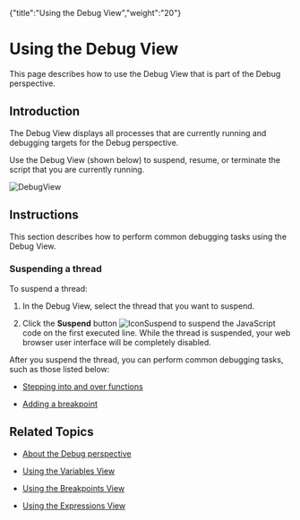 {"title":"Using the Debug View","weight":"20"} 

# Using the Debug View

This page describes how to use the Debug View that is part of the Debug perspective.

## Introduction

The Debug View displays all processes that are currently running and debugging targets for the Debug perspective.

Use the Debug View (shown below) to suspend, resume, or terminate the script that you are currently running.

![DebugView](/Images/appc/download/attachments/30083103/DebugView.png)

## Instructions

This section describes how to perform common debugging tasks using the Debug View.

### Suspending a thread

To suspend a thread:

1.  In the Debug View, select the thread that you want to suspend.
    
2.  Click the **Suspend** button ![IconSuspend](/Images/appc/download/attachments/30083103/IconSuspend.png) to suspend the JavaScript code on the first executed line. While the thread is suspended, your web browser user interface will be completely disabled.
    

After you suspend the thread, you can perform common debugging tasks, such as those listed below:

*   [Stepping into and over functions](/docs/appc/Axway_Appcelerator_Studio/Axway_Appcelerator_Studio_Guide/Web_Development/JavaScript_Development/Debugging_JavaScript/Stepping_into_and_over_functions/)
    
*   [Adding a breakpoint](/docs/appc/Axway_Appcelerator_Studio/Axway_Appcelerator_Studio_Guide/Web_Development/JavaScript_Development/Debugging_JavaScript/Adding_a_breakpoint/)
    

## Related Topics

*   [About the Debug perspective](/docs/appc/Axway_Appcelerator_Studio/Axway_Appcelerator_Studio_Guide/Web_Development/JavaScript_Development/Debugging_JavaScript/About_the_Debug_perspective/)
    
*   [Using the Variables View](/docs/appc/Axway_Appcelerator_Studio/Axway_Appcelerator_Studio_Guide/Web_Development/JavaScript_Development/Debugging_JavaScript/About_the_Debug_perspective/Using_the_Variables_View/)
    
*   [Using the Breakpoints View](/docs/appc/Axway_Appcelerator_Studio/Axway_Appcelerator_Studio_Guide/Web_Development/JavaScript_Development/Debugging_JavaScript/About_the_Debug_perspective/Using_the_Breakpoints_View/)
    
*   [Using the Expressions View](/docs/appc/Axway_Appcelerator_Studio/Axway_Appcelerator_Studio_Guide/Web_Development/JavaScript_Development/Debugging_JavaScript/About_the_Debug_perspective/Using_the_Expressions_View/)